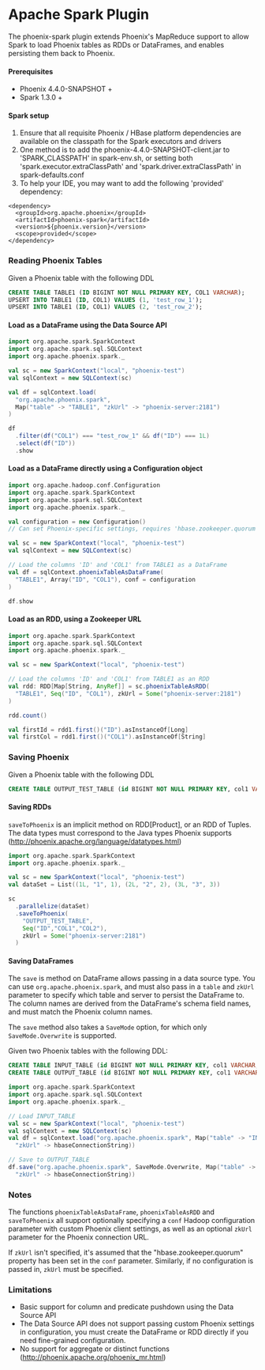 # Apache Spark Plugin

The phoenix-spark plugin extends Phoenix's MapReduce support to allow Spark to load Phoenix tables
as RDDs or DataFrames, and enables persisting them back to Phoenix.

#### Prerequisites

* Phoenix 4.4.0-SNAPSHOT +
* Spark 1.3.0 +

#### Spark setup

1. Ensure that all requisite Phoenix / HBase platform dependencies are available on the classpath for the Spark executors and drivers
2. One method is to add the phoenix-4.4.0-SNAPSHOT-client.jar to 'SPARK_CLASSPATH' in spark-env.sh,
or setting both 'spark.executor.extraClassPath' and 'spark.driver.extraClassPath' in
spark-defaults.conf
3. To help your IDE, you may want to add the following 'provided' dependency: 

```
<dependency>
  <groupId>org.apache.phoenix</groupId>
  <artifactId>phoenix-spark</artifactId>
  <version>${phoenix.version}</version>
  <scope>provided</scope>
</dependency>
```

### Reading Phoenix Tables

Given a Phoenix table with the following DDL

```sql
CREATE TABLE TABLE1 (ID BIGINT NOT NULL PRIMARY KEY, COL1 VARCHAR);
UPSERT INTO TABLE1 (ID, COL1) VALUES (1, 'test_row_1');
UPSERT INTO TABLE1 (ID, COL1) VALUES (2, 'test_row_2');
```

#### Load as a DataFrame using the Data Source API
```scala
import org.apache.spark.SparkContext
import org.apache.spark.sql.SQLContext
import org.apache.phoenix.spark._

val sc = new SparkContext("local", "phoenix-test")
val sqlContext = new SQLContext(sc)

val df = sqlContext.load(
  "org.apache.phoenix.spark", 
  Map("table" -> "TABLE1", "zkUrl" -> "phoenix-server:2181")
)

df
  .filter(df("COL1") === "test_row_1" && df("ID") === 1L)
  .select(df("ID"))
  .show
```

#### Load as a DataFrame directly using a Configuration object
```scala
import org.apache.hadoop.conf.Configuration
import org.apache.spark.SparkContext
import org.apache.spark.sql.SQLContext
import org.apache.phoenix.spark._

val configuration = new Configuration()
// Can set Phoenix-specific settings, requires 'hbase.zookeeper.quorum'

val sc = new SparkContext("local", "phoenix-test")
val sqlContext = new SQLContext(sc)

// Load the columns 'ID' and 'COL1' from TABLE1 as a DataFrame
val df = sqlContext.phoenixTableAsDataFrame(
  "TABLE1", Array("ID", "COL1"), conf = configuration
)

df.show
```

#### Load as an RDD, using a Zookeeper URL
```scala
import org.apache.spark.SparkContext
import org.apache.spark.sql.SQLContext
import org.apache.phoenix.spark._

val sc = new SparkContext("local", "phoenix-test")

// Load the columns 'ID' and 'COL1' from TABLE1 as an RDD
val rdd: RDD[Map[String, AnyRef]] = sc.phoenixTableAsRDD(
  "TABLE1", Seq("ID", "COL1"), zkUrl = Some("phoenix-server:2181")
)

rdd.count()

val firstId = rdd1.first()("ID").asInstanceOf[Long]
val firstCol = rdd1.first()("COL1").asInstanceOf[String]
```

### Saving Phoenix

Given a Phoenix table with the following DDL

```sql
CREATE TABLE OUTPUT_TEST_TABLE (id BIGINT NOT NULL PRIMARY KEY, col1 VARCHAR, col2 INTEGER);
```

#### Saving RDDs

`saveToPhoenix` is an implicit method on RDD[Product], or an RDD of Tuples. The data types must
correspond to the Java types Phoenix supports (http://phoenix.apache.org/language/datatypes.html)


```scala
import org.apache.spark.SparkContext
import org.apache.phoenix.spark._

val sc = new SparkContext("local", "phoenix-test")
val dataSet = List((1L, "1", 1), (2L, "2", 2), (3L, "3", 3))

sc
  .parallelize(dataSet)
  .saveToPhoenix(
    "OUTPUT_TEST_TABLE",
    Seq("ID","COL1","COL2"),
    zkUrl = Some("phoenix-server:2181")
  )
```

#### Saving DataFrames

The `save` is method on DataFrame allows passing in a data source type. You can use
`org.apache.phoenix.spark`, and must also pass in a `table` and `zkUrl` parameter to
specify which table and server to persist the DataFrame to. The column names are derived from
the DataFrame's schema field names, and must match the Phoenix column names.

The `save` method also takes a `SaveMode` option, for which only `SaveMode.Overwrite` is supported.

Given two Phoenix tables with the following DDL:

```sql
CREATE TABLE INPUT_TABLE (id BIGINT NOT NULL PRIMARY KEY, col1 VARCHAR, col2 INTEGER);
CREATE TABLE OUTPUT_TABLE (id BIGINT NOT NULL PRIMARY KEY, col1 VARCHAR, col2 INTEGER);
```

```scala
import org.apache.spark.SparkContext
import org.apache.spark.sql.SQLContext
import org.apache.phoenix.spark._

// Load INPUT_TABLE
val sc = new SparkContext("local", "phoenix-test")
val sqlContext = new SQLContext(sc)
val df = sqlContext.load("org.apache.phoenix.spark", Map("table" -> "INPUT_TABLE",
  "zkUrl" -> hbaseConnectionString))

// Save to OUTPUT_TABLE
df.save("org.apache.phoenix.spark", SaveMode.Overwrite, Map("table" -> "OUTPUT_TABLE", 
  "zkUrl" -> hbaseConnectionString))
```

### Notes

The functions `phoenixTableAsDataFrame`, `phoenixTableAsRDD` and `saveToPhoenix` all support
optionally specifying a `conf` Hadoop configuration parameter with custom Phoenix client settings,
as well as an optional `zkUrl` parameter for the Phoenix connection URL.

If `zkUrl` isn't specified, it's assumed that the "hbase.zookeeper.quorum" property has been set
in the `conf` parameter. Similarly, if no configuration is passed in, `zkUrl` must be specified.

### Limitations

- Basic support for column and predicate pushdown using the Data Source API
- The Data Source API does not support passing custom Phoenix settings in configuration, you must
create the DataFrame or RDD directly if you need fine-grained configuration.
- No support for aggregate or distinct functions (http://phoenix.apache.org/phoenix_mr.html)
